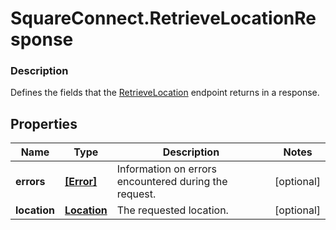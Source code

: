 # SquareConnect.RetrieveLocationResponse

### Description

Defines the fields that the [RetrieveLocation](#endpoint-retrievelocation) endpoint returns in a response.

## Properties
Name | Type | Description | Notes
------------ | ------------- | ------------- | -------------
**errors** | [**[Error]**](Error.md) | Information on errors encountered during the request. | [optional] 
**location** | [**Location**](Location.md) | The requested location. | [optional] 


